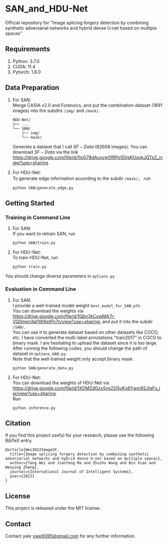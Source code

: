 # SAN_and_HDU-Net
Official repository for "Image splicing forgery detection by combining synthetic adversarial networks and hybrid dense U‐net based on multiple spaces"

## Requirements
1. Python: 3.7.0
2. CUDA: 11.4
3. Pytorch: 1.8.0

## Data Preparation
1. For SAN:  
   Merge CASIA v2.0 and Forensics, and put the combination dataset (1891 images) into the subdirs `/img/` and `/mask/`.
    ```shell
    HDU-Net/
    ├── ...
    └── SAN/
        ├── img/
        └── mask/
    ```
    Generate a dataset that I call $SF-Data$ (82608 images). You can download $SF-Data$ via the link <https://drive.google.com/file/d/1IoG78dAcxyw5fRPo1DjisKUoykJQTs2_/view?usp=sharing>.
    
2. For HDU-Net:  
   To generate edge information according to the subdir `/mask/`， run
   ```shell
   python SAN/generate_edge.py
   ```

## Getting Started
### Training in Command Line
1. For SAN:  
   If you want to retrain SAN, run
   ```shell
   python SAN/train.py
   ```
 
2. For HDU-Net:  
   To train HDU-Net, run
   ```shell
   python train.py
   ```
You should change diverse parameters in `options.py`
   
### Evaluation in Command Line
1. For SAN:  
    I provide a well-trained model weight `best_model_for_SAN.pth`.  
    You can download the weights via <https://drive.google.com/file/d/1Qbn3kCxwMA7r-VQ0mpnXaI1tKKetPn7n/view?usp=sharing>, and put it into the subdir `/SAN/`.  
    You can use it to generate dataset based on other datasets like COCO, etc. I have converted the multi-label annotations "train2017" in COCO to binary mask. I are hesitating to upload the dataset since it is too large.  
    After running the following codes, you should change the path of dataset in `options_GAN.py`.  
    Note that the well-trained weight only accept binary mask.
   ```shell
   python SAN/generate_data.py
   ```

2. For HDU-Net:  
   You can download the weights of HDU-Net via <https://drive.google.com/file/d/1XDMZdGzxSvs22j5uKx6Ywm92JlgFv_iw/view?usp=sharing>.  
   Run  
   ```shell
   python inference.py
   ```

## Citation
If you find this project useful for your research, please use the following BibTeX entry.
```shell
@article{Wei2022ImageSF,
  title={Image splicing forgery detection by combining synthetic adversarial networks and hybrid dense U‐net based on multiple spaces},
  author={Yang Wei and Jianfeng Ma and Zhuzhu Wang and Bin Xiao and Wenying Zheng},
  journal={International Journal of Intelligent Systems},
  year={2022}
}
```

## License
This project is released under the MIT license.

## Contact
Contact yale ywei9395@gmail.com for any further information.
